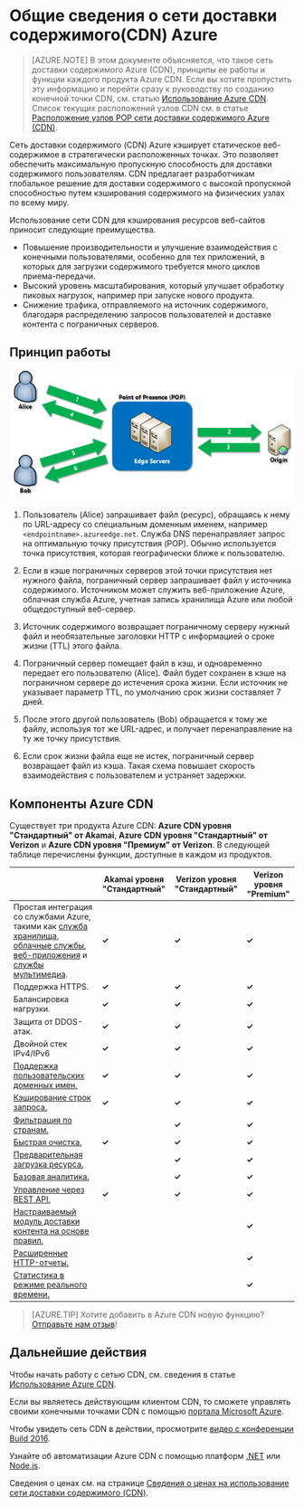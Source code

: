 <properties
	pageTitle="Обзор Azure CDN"
	description="Узнайте, что собой представляет сеть доставки содержимого (CDN) Azure и как ее использовать для доставки больших объемов содержимого посредством кэширования BLOB-объектов и статического содержимого."
	services="cdn"
	documentationCenter=".NET"
	authors="camsoper"
	manager="erikre"
	editor=""/>

<tags
	ms.service="cdn"
	ms.workload="tbd"
	ms.tgt_pltfrm="na"
	ms.devlang="na"
	ms.topic="hero-article"
	ms.date="07/05/2016"
	ms.author="casoper"/>

# Общие сведения о сети доставки содержимого(CDN) Azure

> [AZURE.NOTE] В этом документе объясняется, что такое сеть доставки содержимого Azure (CDN), принципы ее работы и функции каждого продукта Azure CDN. Если вы хотите пропустить эту информацию и перейти сразу к руководству по созданию конечной точки CDN, см. статью [Использование Azure CDN](cdn-create-new-endpoint.md). Список текущих расположений узлов CDN см. в статье [Расположение узлов POP сети доставки содержимого Azure (CDN)](cdn-pop-locations.md).

Сеть доставки содержимого (CDN) Azure кэширует статическое веб-содержимое в стратегически расположенных точках. Это позволяет обеспечить максимальную пропускную способность для доставки содержимого пользователям. CDN предлагает разработчикам глобальное решение для доставки содержимого с высокой пропускной способностью путем кэширования содержимого на физических узлах по всему миру.

Использование сети CDN для кэширования ресурсов веб-сайтов приносит следующие преимущества.

- Повышение производительности и улучшение взаимодействия с конечными пользователями, особенно для тех приложений, в которых для загрузки содержимого требуется много циклов приема-передачи.
- Высокий уровень масштабирования, который улучшает обработку пиковых нагрузок, например при запуске нового продукта.
- Снижение трафика, отправляемого на источник содержимого, благодаря распределению запросов пользователей и доставке контента с пограничных серверов.


## Принцип работы

![Обзор сети доставки содержимого](./media/cdn-overview/cdn-overview.png)

1. Пользователь (Alice) запрашивает файл (ресурс), обращаясь к нему по URL-адресу со специальным доменным именем, например `<endpointname>.azureedge.net`. Служба DNS перенаправляет запрос на оптимальную точку присутствия (POP). Обычно используется точка присутствия, которая географически ближе к пользователю.

2. Если в кэше пограничных серверов этой точки присутствия нет нужного файла, пограничный сервер запрашивает файл у источника содержимого. Источником может служить веб-приложение Azure, облачная служба Azure, учетная запись хранилища Azure или любой общедоступный веб-сервер.

3. Источник содержимого возвращает пограничному серверу нужный файл и необязательные заголовки HTTP с информацией о сроке жизни (TTL) этого файла.

4. Пограничный сервер помещает файл в кэш, и одновременно передает его пользователю (Alice). Файл будет сохранен в кэше на пограничном сервере до истечения срока жизни. Если источник не указывает параметр TTL, по умолчанию срок жизни составляет 7 дней.

5. После этого другой пользователь (Bob) обращается к тому же файлу, используя тот же URL-адрес, и получает перенаправление на ту же точку присутствия.

6. Если срок жизни файла еще не истек, пограничный сервер возвращает файл из кэша. Такая схема повышает скорость взаимодействия с пользователем и устраняет задержки.


## Компоненты Azure CDN

Существует три продукта Azure CDN: **Azure CDN уровня "Стандартный" от Akamai**, **Azure CDN уровня "Стандартный" от Verizon** и **Azure CDN уровня "Премиум" от Verizon**. В следующей таблице перечислены функции, доступные в каждом из продуктов.

| | Akamai уровня "Стандартный" | Verizon уровня "Стандартный" | Verizon уровня "Premium" |
|-------|-----------------|------------------|-----------------|
| Простая интеграция со службами Azure, такими как [служба хранилища](cdn-create-a-storage-account-with-cdn.md), [облачные службы](cdn-cloud-service-with-cdn.md), [веб-приложения](../app-service-web/cdn-websites-with-cdn.md) и [службы мультимедиа](../media-services/media-services-manage-origins.md#enable_cdn). | **&#x2713;** | **&#x2713;** | **&#x2713;**|
| Поддержка HTTPS. | **&#x2713;** | **&#x2713;** | **&#x2713;** |
| Балансировка нагрузки. | **&#x2713;** | **&#x2713;** | **&#x2713;** |
| Защита от DDOS-атак. | **&#x2713;** | **&#x2713;** | **&#x2713;** |
| Двойной стек IPv4/IPv6 | **&#x2713;** | **&#x2713;** | **&#x2713;** |
| [Поддержка пользовательских доменных имен.](cdn-map-content-to-custom-domain.md) | **&#x2713;** | **&#x2713;** | **&#x2713;** |
| [Кэширование строк запроса.](cdn-query-string.md) | **&#x2713;** | **&#x2713;** | **&#x2713;** |
| [Фильтрация по странам.](cdn-restrict-access-by-country.md) | | **&#x2713;** | **&#x2713;** |
| [Быстрая очистка.](cdn-purge-endpoint.md) | **&#x2713;** | **&#x2713;** | **&#x2713;** |
| [Предварительная загрузка ресурса.](cdn-preload-endpoint.md) | | **&#x2713;** | **&#x2713;** |
| [Базовая аналитика.](cdn-analyze-usage-patterns.md) | | **&#x2713;** | **&#x2713;** |
| [Управление через REST API.](https://msdn.microsoft.com/library/mt634456.aspx) | **&#x2713;** | **&#x2713;** | **&#x2713;** |
| [Настраиваемый модуль доставки контента на основе правил.](cdn-rules-engine.md) | | | **&#x2713;** |
| [Расширенные HTTP-отчеты.](cdn-advanced-http-reports.md) | | | **&#x2713;** |
| [Статистика в режиме реального времени.](cdn-real-time-stats.md) | | | **&#x2713;** |

>[AZURE.TIP] Хотите добавить в Azure CDN новую функцию? [Отправьте нам отзыв](https://feedback.azure.com/forums/169397-cdn)!

## Дальнейшие действия

Чтобы начать работу с сетью CDN, см. сведения в статье [Использование Azure CDN](./cdn-create-new-endpoint.md).

Если вы являетесь действующим клиентом CDN, то сможете управлять своими конечными точками CDN с помощью [портала Microsoft Azure](https://portal.azure.com).

Чтобы увидеть сеть CDN в действии, просмотрите [видео с конференции Build 2016](https://azure.microsoft.com/documentation/videos/build-2016-leveraging-the-new-azure-cdn-apis-to-build-wicked-fast-applications/).

Узнайте об автоматизации Azure CDN с помощью платформ [.NET](./cdn-app-dev-net.md) или [Node.js](./cdn-app-dev-node.md).

Сведения о ценах см. на странице [Сведения о ценах на использование сети доставки содержимого (CDN)](https://azure.microsoft.com/pricing/details/cdn/).

<!---HONumber=AcomDC_0706_2016-->